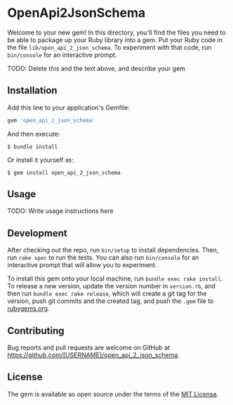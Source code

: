 # OpenApi2JsonSchema

Welcome to your new gem! In this directory, you'll find the files you need to be able to package up your Ruby library into a gem. Put your Ruby code in the file `lib/open_api_2_json_schema`. To experiment with that code, run `bin/console` for an interactive prompt.

TODO: Delete this and the text above, and describe your gem

## Installation

Add this line to your application's Gemfile:

```ruby
gem 'open_api_2_json_schema'
```

And then execute:

    $ bundle install

Or install it yourself as:

    $ gem install open_api_2_json_schema

## Usage

TODO: Write usage instructions here

## Development

After checking out the repo, run `bin/setup` to install dependencies. Then, run `rake spec` to run the tests. You can also run `bin/console` for an interactive prompt that will allow you to experiment.

To install this gem onto your local machine, run `bundle exec rake install`. To release a new version, update the version number in `version.rb`, and then run `bundle exec rake release`, which will create a git tag for the version, push git commits and the created tag, and push the `.gem` file to [rubygems.org](https://rubygems.org).

## Contributing

Bug reports and pull requests are welcome on GitHub at https://github.com/[USERNAME]/open_api_2_json_schema.

## License

The gem is available as open source under the terms of the [MIT License](https://opensource.org/licenses/MIT).
